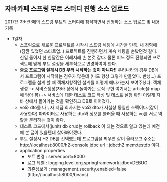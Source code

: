 ## 자바카페 스프링 부트 스터디 진행 소스 업로드
2017년 자바카페의 스프링 부트의 스터디에 참석하면서 진행하는 
소스 업로드 및 내용 기록

* 1일차
  - 스프링으로 새로운 프로젝트를 시작시 스프링 세팅에 시간을 단축.
    내 경험에(잠깐 있었던 스타트업..) 프로젝트를 진행하면서 계속 세팅을 손봤던것 같다. 신입 둘이서 한 한달간은 이래저래 손 본것 같다.
    물론 어느 정도 진행되면 프로젝트에 맞게 부트 설정을 세부적으로 변경하여야 한다.
  - **중요 프로그램 설계시 DB 부터 시작하는 것이 아니다!!**
    우리나라의 경우 DB에서 프로그램이 시작하는 경우가 많은데
    (나도 항상 그렇게 만들었다. 반성...)
    프로그램을 설계 할 때 객체지향적인 설계를 어떻게 해나가는지 보여주셨다.
    객체 생성 -> 서비스생성(자바 상에서 돌아가는 로직 구현 여기서는 article을 map에 담아 봄) -> 서비스에 대한 테스트 코드 작성 및 테스트 실행 확인
    이렇게 자바 상에서 돌아가는 것을 확인하고 DB로 이어졌다.
  - vo와 dto를 나누자
    지금 회사서는 vo와 dto가 사실상 동일한 스팩이다.(같이 사용한다)
    파라미터로 사용하는 dto와 정보를 불러올 때 사용하는 vo를 서로 역할을 분리하는 것이 좋다.
  - 테스트 코드에서(junit) db crud는 rollback 이 되는 것으로 알고 있는데 예전에 본 글이 있을텐데 찾아봐야겠다.
  - 부트 설정시 H2 DB를 선택했는데 프로그램을 띄우면 같이 올라오고 주소는 http://localhost:8000/h2-console jdbc url : jdbc:h2:mem:testdb
  이다.
  - application.properties
    - 포트 변경 : server.port=8000
    - 로그 레벨 : logging.level.org.springframework.jdbc=DEBUG
    - 의존성보기 : management.security.enabled=false (http://localhost:8000/beans)
